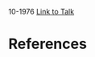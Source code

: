 

10-1976
[Link to Talk](https://www.churchofjesuschrist.org/study/general-conference/1976/10/welfare-session?lang=eng)



# References
